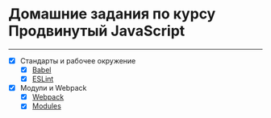 # Домашние задания по курсу Продвинутый JavaScript
___

- [x] Стандарты и рабочее окружение
  - [x] [Babel](https://github.com/blackseliger/ajshw-workspace)
  - [x] [ESLint](https://github.com/blackseliger/ajshw-eslint)  
- [x] Модули и Webpack
  - [x] [Webpack](https://github.com/blackseliger/ajshw-webpack)
  - [x] [Modules](https://github.com/blackseliger/ajshw-modules)
